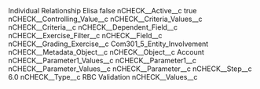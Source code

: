 <?xml version="1.0" encoding="UTF-8"?>
<CustomMetadata xmlns="http://soap.sforce.com/2006/04/metadata" xmlns:xsi="http://www.w3.org/2001/XMLSchema-instance" xmlns:xsd="http://www.w3.org/2001/XMLSchema">
    <label>Individual Relationship Elisa</label>
    <protected>false</protected>
    <values>
        <field>nCHECK__Active__c</field>
        <value xsi:type="xsd:boolean">true</value>
    </values>
    <values>
        <field>nCHECK__Controlling_Value__c</field>
        <value xsi:nil="true"/>
    </values>
    <values>
        <field>nCHECK__Criteria_Values__c</field>
        <value xsi:nil="true"/>
    </values>
    <values>
        <field>nCHECK__Criteria__c</field>
        <value xsi:nil="true"/>
    </values>
    <values>
        <field>nCHECK__Dependent_Field__c</field>
        <value xsi:nil="true"/>
    </values>
    <values>
        <field>nCHECK__Exercise_Filter__c</field>
        <value xsi:nil="true"/>
    </values>
    <values>
        <field>nCHECK__Field__c</field>
        <value xsi:nil="true"/>
    </values>
    <values>
        <field>nCHECK__Grading_Exercise__c</field>
        <value xsi:type="xsd:string">Com301_5_Entity_Involvement</value>
    </values>
    <values>
        <field>nCHECK__Metadata_Object__c</field>
        <value xsi:nil="true"/>
    </values>
    <values>
        <field>nCHECK__Object__c</field>
        <value xsi:type="xsd:string">Account</value>
    </values>
    <values>
        <field>nCHECK__Parameter1_Values__c</field>
        <value xsi:nil="true"/>
    </values>
    <values>
        <field>nCHECK__Parameter1__c</field>
        <value xsi:nil="true"/>
    </values>
    <values>
        <field>nCHECK__Parameter_Values__c</field>
        <value xsi:nil="true"/>
    </values>
    <values>
        <field>nCHECK__Parameter__c</field>
        <value xsi:nil="true"/>
    </values>
    <values>
        <field>nCHECK__Step__c</field>
        <value xsi:type="xsd:double">6.0</value>
    </values>
    <values>
        <field>nCHECK__Type__c</field>
        <value xsi:type="xsd:string">RBC Validation</value>
    </values>
    <values>
        <field>nCHECK__Values__c</field>
        <value xsi:nil="true"/>
    </values>
</CustomMetadata>
